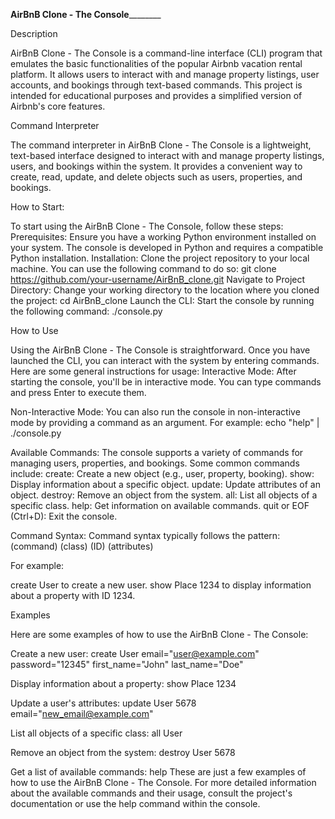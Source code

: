 ________________AirBnB Clone - The Console________________________


Description

AirBnB Clone - The Console is a command-line interface (CLI) program that emulates the basic functionalities of the popular Airbnb vacation rental platform. It allows users to interact with and manage property listings, user accounts, and bookings through text-based commands. This project is intended for educational purposes and provides a simplified version of Airbnb's core features.

Command Interpreter

The command interpreter in AirBnB Clone - The Console is a lightweight, text-based interface designed to interact with and manage property listings, users, and bookings within the system. It provides a convenient way to create, read, update, and delete objects such as users, properties, and bookings.

How to Start:

To start using the AirBnB Clone - The Console, follow these steps:
Prerequisites: Ensure you have a working Python environment installed on your system. The console is developed in Python and requires a compatible Python installation.
Installation: Clone the project repository to your local machine. You can use the following command to do so:
git clone https://github.com/your-username/AirBnB_clone.git
Navigate to Project Directory: Change your working directory to the location where you cloned the project:
cd AirBnB_clone
Launch the CLI: Start the console by running the following command:
./console.py

How to Use

Using the AirBnB Clone - The Console is straightforward. Once you have launched the CLI, you can interact with the system by entering commands. Here are some general instructions for usage:
Interactive Mode: After starting the console, you'll be in interactive mode. You can type commands and press Enter to execute them.

Non-Interactive Mode: You can also run the console in non-interactive mode by providing a command as an argument. For example:
echo "help" | ./console.py

Available Commands: The console supports a variety of commands for managing users, properties, and bookings. Some common commands include:
create: Create a new object (e.g., user, property, booking).
show: Display information about a specific object.
update: Update attributes of an object.
destroy: Remove an object from the system.
all: List all objects of a specific class.
help: Get information on available commands.
quit or EOF (Ctrl+D): Exit the console.


Command Syntax: Command syntax typically follows the pattern:
(command) (class) (ID) (attributes)

For example:

create User to create a new user.
show Place 1234 to display information about a property with ID 1234.




Examples

Here are some examples of how to use the AirBnB Clone - The Console:

Create a new user:
create User email="user@example.com" password="12345" first_name="John" last_name="Doe"

Display information about a property:
show Place 1234

Update a user's attributes:
update User 5678 email="new_email@example.com"

List all objects of a specific class:
all User

Remove an object from the system:
destroy User 5678


Get a list of available commands:
help
These are just a few examples of how to use the AirBnB Clone - The Console. For more detailed information about the available commands and their usage, consult the project's documentation or use the help command within the console.
